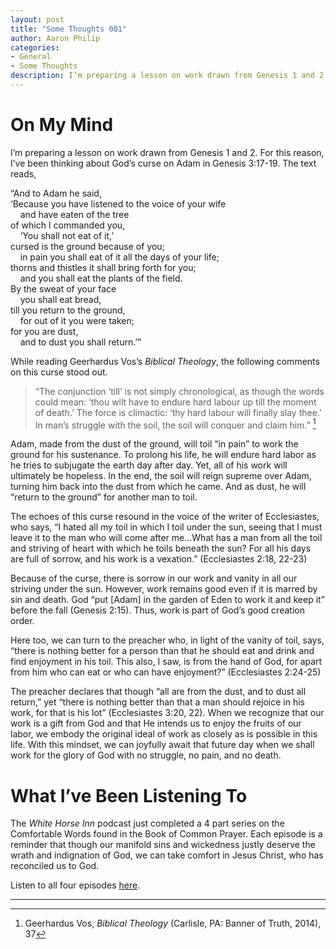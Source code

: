 ```yaml
---
layout: post
title: "Some Thoughts 001"
author: Aaron Philip
categories: 
- General
- Some Thoughts
description: I’m preparing a lesson on work drawn from Genesis 1 and 2. For this reason, I’ve been thinking about God’s curse on Adam in Genesis 3:17-19...
---
```


# On My Mind
I’m preparing a lesson on work drawn from Genesis 1 and 2. For this reason, I’ve been thinking about God’s curse on Adam in Genesis 3:17-19. The text reads,  

“And to Adam he said,  
‘Because you have listened to the voice of your wife  
&nbsp;&nbsp;&nbsp;&nbsp;and have eaten of the tree  
of which I commanded you,  
&nbsp;&nbsp;&nbsp;&nbsp;‘You shall not eat of it,’  
cursed is the ground because of you;  
&nbsp;&nbsp;&nbsp;&nbsp;in pain you shall eat of it all the days of your life;  
thorns and thistles it shall bring forth for you;  
&nbsp;&nbsp;&nbsp;&nbsp;and you shall eat the plants of the field.  
By the sweat of your face  
&nbsp;&nbsp;&nbsp;&nbsp;you shall eat bread,  
till you return to the ground,  
&nbsp;&nbsp;&nbsp;&nbsp;for out of it you were taken;  
for you are dust,  
&nbsp;&nbsp;&nbsp;&nbsp;and to dust you shall return.’”  

While reading Geerhardus Vos’s _Biblical Theology_, the following comments on this curse stood out. 

> “The conjunction ‘till’ is not simply chronological, as though the words could mean: ‘thou wilt have to endure hard labour up till the moment of death.’ The force is climactic: ‘thy hard labour will finally slay thee.’ In man’s struggle with the soil, the soil will conquer and claim him.” [^1]

Adam, made from the dust of the ground, will toil “in pain” to work the ground for his sustenance. To prolong his life, he will endure hard labor as he tries to subjugate the earth day after day. Yet, all of his work will ultimately be hopeless. In the end, the soil will reign supreme over Adam, turning him back into the dust from which he came. And as dust, he will “return to the ground” for another man to toil. 

The echoes of this curse resound in the voice of the writer of Ecclesiastes, who says, “I hated all my toil in which I toil under the sun, seeing that I must leave it to the man who will come after me…What has a man from all the toil and striving of heart with which he toils beneath the sun? For all his days are full of sorrow, and his work is a vexation.” (Ecclesiastes 2:18, 22-23)

Because of the curse, there is sorrow in our work and vanity in all our striving under the sun. However, work remains good even if it is marred by sin and death. God “put [Adam] in the garden of Eden to work it and keep it” before the fall (Genesis 2:15). Thus, work is part of God’s good creation order. 

Here too, we can turn to the preacher who, in light of the vanity of toil, says, “there is nothing better for a person than that he should eat and drink and find enjoyment in his toil. This also, I saw, is from the hand of God, for apart from him who can eat or who can have enjoyment?” (Ecclesiastes 2:24-25) 

The preacher declares that though “all are from the dust, and to dust all return,” yet “there is nothing better than that a man should rejoice in his work, for that is his lot” (Ecclesiastes 3:20, 22). When we recognize that our work is a gift from God and that He intends us to enjoy the fruits of our labor, we embody the original ideal of work as closely as is possible in this life. With this mindset, we can joyfully await that future day when we shall work for the glory of God with no struggle, no pain, and no death. 

# What I’ve Been Listening To
The _White Horse Inn_ podcast just completed a 4 part series on the Comfortable Words found in the Book of Common Prayer. Each episode is a reminder that though our manifold sins and wickedness justly deserve the wrath and indignation of God, we can take comfort in Jesus Christ, who has reconciled us to God. 

Listen to all four episodes [here](https://whitehorseinn.org/resource-library/shows/?_series=comfortable-words).

***  
[^1]: Geerhardus Vos, _Biblical Theology_ (Carlisle, PA: Banner of Truth, 2014), 37
